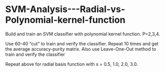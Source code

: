 # SVM-Analysis---Radial-vs-Polynomial-kernel-function
Build and train an SVM classifier with polynomial kernel function. P=2,3,4. 

  Use 60-40 “cut” to train and verify the classifier. 
  Repeat 10 times and get the average accuracy-purity matrix. Also use Leave-One-Out method to train and verify the classifier
  
Repeat above for radial basis function with s = 0.5, 1.0, 2.0, 3.0.
